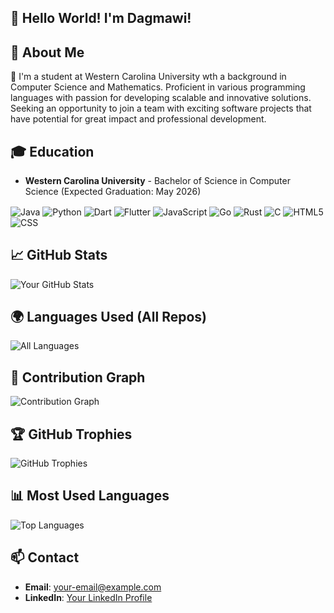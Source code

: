 ## 👋  Hello World! I'm Dagmawi!

## 🚀 About Me

🎯 I'm a student at Western Carolina University wth a background in Computer Science and Mathematics.
Proficient in various programming languages with passion for developing scalable and innovative solutions. Seeking an
opportunity to join a team with exciting software projects that have potential for great impact and professional
development.


## 🎓 Education

- **Western Carolina University** - Bachelor of Science in Computer Science (Expected Graduation: May 2026)

[//]: # (Languages)
<img align="center" alt="Java" src="https://img.shields.io/badge/java-%23ED8B00.svg?style=for-the-badge&logo=java&logoColor=white"/>
<img align="center" alt="Python" src="https://img.shields.io/badge/python-3670A0?style=for-the-badge&logo=python&logoColor=ffdd54"/>
<img align="center" alt="Dart" src="https://img.shields.io/badge/dart-%230175C2.svg?style=for-the-badge&logo=dart&logoColor=white"/>
<img align="center" alt="Flutter" src="https://img.shields.io/badge/flutter-%2302569B.svg?style=for-the-badge&logo=flutter&logoColor=white"/>
<img align="center" alt="JavaScript" src="https://img.shields.io/badge/javascript-%23323330.svg?style=for-the-badge&logo=javascript&logoColor=%23F7DF1E"/>
<img align="center" alt="Go" src="https://img.shields.io/badge/Go-00ADD8?style=for-the-badge&logo=go&logoColor=white"/>
<img align="center" alt="Rust" src="https://img.shields.io/badge/rust-%23000000.svg?style=for-the-badge&logo=rust&logoColor=white"/>
<img align="center" alt="C" src="https://img.shields.io/badge/c-%2300599C.svg?style=for-the-badge&logo=c&logoColor=white"/>
<img align="center" alt="HTML5" src="https://img.shields.io/badge/html5-%23E34F26.svg?style=for-the-badge&logo=html5&logoColor=white"/>
<img align="center" alt="CSS" src="https://img.shields.io/badge/CSS3-1572B6?style=for-the-badge&logo=css3&logoColor=white"/>


## 📈 GitHub Stats

![Your GitHub Stats](https://github-readme-stats.vercel.app/api?username=Dagmawi-a-Negatu&show_icons=true&theme=radical)

## 🌍 Languages Used (All Repos)

![All Languages](https://github-profile-summary-cards.vercel.app/api/cards/repos-per-language?username=Dagmawi-a-Negatu&theme=radical)

## 🧩 Contribution Graph

![Contribution Graph](https://github-profile-summary-cards.vercel.app/api/cards/profile-details?username=Dagmawi-a-Negatu&theme=radical)

## 🏆 GitHub Trophies

![GitHub Trophies](https://github-profile-trophy.vercel.app/?username=Dagmawi-a-Negatu&theme=radical&no-bg=true&no-frame=true)

## 📊 Most Used Languages

![Top Languages](https://github-readme-stats.vercel.app/api/top-langs/?username=Dagmawi-a-Negatu&layout=compact&theme=radical)

## 📫 Contact

- **Email**: your-email@example.com
- **LinkedIn**: [Your LinkedIn Profile](https://www.linkedin.com/in/your-profile)
